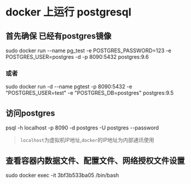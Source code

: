 # docker 上运行 postgresql

## 首先确保 已经有postgres镜像
sudo docker run --name pg_test -e POSTGRES_PASSWORD=123 -e POSTGRES_USER=postgres -d -p 8090:5432 postgres:9.6

### 或者
sudo docker run -d --name pgtest -p 8090:5432 -e "POSTGRES_USER=test" -e "POSTGRES_DB=postgres" postgres:9.5

## 访问postgres
psql -h localhost -p 8090 -d postgres -U postgres --password
> `localhost`为虚拟机IP地址,`docker`的IP地址为内部通讯使用

## 查看容器内数据文件、配置文件、网络授权文件设置
sudo docker exec -it 3bf3b533ba05 /bin/bash
